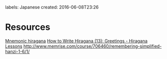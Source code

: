 labels: Japanese
created: 2016-06-08T23:26

# Resources

[Mnemonic hiragana](http://japanese.gatech.edu/WebCTVista/JAPN1001/contents/Lesson02/hiragana/mnemonic-hiragana.html)
[How to Write Hiragana (13): Greetings - Hiragana Lessons](http://japanese.about.com/blhiraganalesson13.htm)
http://www.memrise.com/course/706460/remembering-simplified-hanzi-1-6/1/
